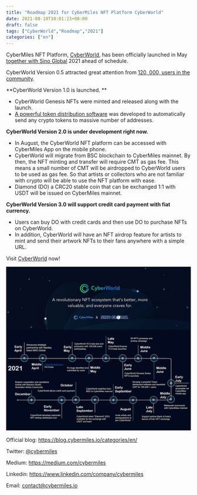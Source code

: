 ```yaml
---
title: "Roadmap 2021 for CyberMiles NFT Platform CyberWorld"
date: 2021-08-10T10:01:23+08:00
draft: false
tags: ["CyberWorld","Roadmap","2021"]
categories: ["en"]
---
```


CyberMiles NFT Platform, [CyberWorld](https://cyberworld.finance/#/), has been officially launched in May [together with Sino Global](https://blog.cybermiles.io/post/20210318-nft-exchange-sino-en/) 2021 ahead of schedule.

CyberWorld Version 0.5 attracted great attention from [120, 000, users in the community](https://blog.cybermiles.io/post/20210629-nft-01-en/). 

**CyberWorld Version 1.0 is launched. **
 - CyberWorld Genesis NFTs were minted and released along with the launch. 
 - [A powerful token distribution software](https://blog.cybermiles.io/post/20210629-nft-01-en/) was developed to automatically send any crypto tokens to massive number of addresses.

**CyberWorld Version 2.0 is under development right now.**
 - In August, the CyberWorld NFT platform can be accessed with CyberMiles App on the mobile phone. 
 - CyberWorld will migrate from BSC blockchain to CyberMiles mainnet. By then, the NFT minting and transfer will require CMT as gas fee. This means a small number of CMT will be airdropped to CyberWorld users to be used as gas fee. So that artists or collectors who are not familiar with crypto will be able to use the NFT platform with ease.
 - Diamond (DO) a CRC20 stable coin that can be exchanged 1:1 with USDT will be issued on CyberMiles mainnet. 

**CyberWorld Version 3.0 will support credit card payment with fiat currency.**
 - Users can buy DO with credit cards and then use DO to purchase NFTs on CyberWorld. 
 - In addition, CyberWorld will have an NFT airdrop feature for artists to mint and send their artwork NFTs to their fans anywhere with a simple URL.

Visit [CyberWorld](https://cyberworld.finance/#/) now!


![](/images/20210810-CyberWorld-roadmap.png)

Official blog: https://blog.cybermiles.io/categories/en/

Twitter: [@cybermiles](https://twitter.com/cybermiles)

Medium: https://medium.com/cybermiles

Linkedin: https://www.linkedin.com/company/cybermiles

Email: [contact@cybermiles.io](mailto:contact@cybermiles.io)
